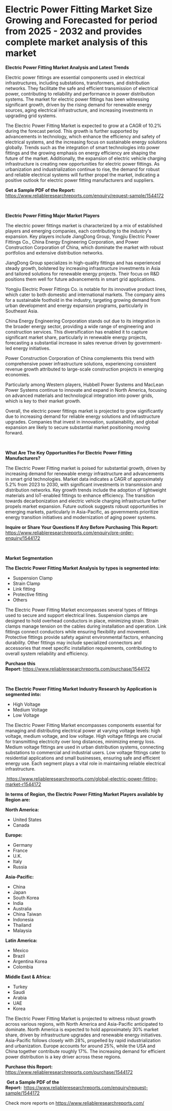 <p><h1>Electric Power Fitting Market Size Growing and Forecasted for period from 2025 - 2032 and provides complete market analysis of this market</h1></p><p><strong>Electric Power Fitting Market Analysis and Latest Trends</strong></p>
<p><p>Electric power fittings are essential components used in electrical infrastructures, including substations, transformers, and distribution networks. They facilitate the safe and efficient transmission of electrical power, contributing to reliability and performance in power distribution systems. The market for electric power fittings has been witnessing significant growth, driven by the rising demand for renewable energy sources, aging electrical infrastructure, and increasing investments in upgrading grid systems.</p><p>The Electric Power Fitting Market is expected to grow at a CAGR of 10.2% during the forecast period. This growth is further supported by advancements in technology, which enhance the efficiency and safety of electrical systems, and the increasing focus on sustainable energy solutions globally. Trends such as the integration of smart technologies into power fittings and the growing emphasis on energy efficiency are shaping the future of the market. Additionally, the expansion of electric vehicle charging infrastructure is creating new opportunities for electric power fittings. As urbanization and industrialization continue to rise, the demand for robust and reliable electrical systems will further propel the market, indicating a positive outlook for electric power fitting manufacturers and suppliers.</p></p>
<p><strong>Get a Sample PDF of the Report:&nbsp;</strong> <a href="https://www.reliableresearchreports.com/enquiry/request-sample/1544172?utm_campaign=2331&utm_medium=2&utm_source=Github&utm_content=ia&utm_term=17022025&utm_id=electric-power-fitting">https://www.reliableresearchreports.com/enquiry/request-sample/1544172</a></p>
<p>&nbsp;</p>
<p><strong>Electric Power Fitting Major Market Players</strong></p>
<p><p>The electric power fittings market is characterized by a mix of established players and emerging companies, each contributing to the industry's expansion. Key players include JiangDong Group, Yongjiu Electric Power Fittings Co., China Energy Engineering Corporation, and Power Construction Corporation of China, which dominate the market with robust portfolios and extensive distribution networks.</p><p>JiangDong Group specializes in high-quality fittings and has experienced steady growth, bolstered by increasing infrastructure investments in Asia and tailored solutions for renewable energy projects. Their focus on R&D positions them well for future advancements in smart grid applications.</p><p>Yongjiu Electric Power Fittings Co. is notable for its innovative product lines, which cater to both domestic and international markets. The company aims for a sustainable foothold in the industry, targeting growing demand from urban development and energy expansion programs, particularly in Southeast Asia.</p><p>China Energy Engineering Corporation stands out due to its integration in the broader energy sector, providing a wide range of engineering and construction services. This diversification has enabled it to capture significant market share, particularly in renewable energy projects, forecasting a substantial increase in sales revenue driven by government-led energy initiatives.</p><p>Power Construction Corporation of China complements this trend with comprehensive power infrastructure solutions, experiencing consistent revenue growth attributed to large-scale construction projects in emerging economies.</p><p>Particularly among Western players, Hubbell Power Systems and MacLean Power Systems continue to innovate and expand in North America, focusing on advanced materials and technological integration into power grids, which is key to their market growth.</p><p>Overall, the electric power fittings market is projected to grow significantly due to increasing demand for reliable energy solutions and infrastructure upgrades. Companies that invest in innovation, sustainability, and global expansion are likely to secure substantial market positioning moving forward.</p></p>
<p>&nbsp;</p>
<p><strong>What Are The Key Opportunities For Electric Power Fitting Manufacturers?</strong></p>
<p><p>The Electric Power Fitting market is poised for substantial growth, driven by increasing demand for renewable energy infrastructure and advancements in smart grid technologies. Market data indicates a CAGR of approximately 5.2% from 2023 to 2030, with significant investments in transmission and distribution networks. Key growth trends include the adoption of lightweight materials and IoT-enabled fittings to enhance efficiency. The transition towards decarbonization and electric vehicle charging infrastructure further propels market expansion. Future outlook suggests robust opportunities in emerging markets, particularly in Asia-Pacific, as governments prioritize energy transition initiatives and modernization of aging power systems.</p></p>
<p><strong>Inquire or Share Your Questions If Any Before Purchasing This Report:</strong> <a href="https://www.reliableresearchreports.com/enquiry/pre-order-enquiry/1544172?utm_campaign=2331&utm_medium=2&utm_source=Github&utm_content=ia&utm_term=17022025&utm_id=electric-power-fitting">https://www.reliableresearchreports.com/enquiry/pre-order-enquiry/1544172</a></p>
<p>&nbsp;</p>
<p><strong>Market Segmentation</strong></p>
<p><strong>The Electric Power Fitting Market Analysis by types is segmented into:</strong></p>
<p><ul><li>Suspension Clamp</li><li>Strain Clamp</li><li>Link fitting</li><li>Protective fitting</li><li>Others</li></ul></p>
<p><p>The Electric Power Fitting Market encompasses several types of fittings used to secure and support electrical lines. Suspension clamps are designed to hold overhead conductors in place, minimizing strain. Strain clamps manage tension on the cables during installation and operation. Link fittings connect conductors while ensuring flexibility and movement. Protective fittings provide safety against environmental factors, enhancing durability. Other fittings may include specialized connectors and accessories that meet specific installation requirements, contributing to overall system reliability and efficiency.</p></p>
<p><strong>Purchase this Report:&nbsp;</strong><a href="https://www.reliableresearchreports.com/purchase/1544172?utm_campaign=2331&utm_medium=2&utm_source=Github&utm_content=ia&utm_term=17022025&utm_id=electric-power-fitting">https://www.reliableresearchreports.com/purchase/1544172</a></p>
<p>&nbsp;</p>
<p><strong>The Electric Power Fitting Market Industry Research by Application is segmented into:</strong></p>
<p><ul><li>High Voltage</li><li>Medium Voltage</li><li>Low Voltage</li></ul></p>
<p><p>The Electric Power Fitting Market encompasses components essential for managing and distributing electrical power at varying voltage levels: high voltage, medium voltage, and low voltage. High voltage fittings are crucial for transmitting electricity over long distances, minimizing energy loss. Medium voltage fittings are used in urban distribution systems, connecting substations to commercial and industrial users. Low voltage fittings cater to residential applications and small businesses, ensuring safe and efficient energy use. Each segment plays a vital role in maintaining reliable electrical infrastructure.</p></p>
<p><a href="https://www.reliableresearchreports.com/global-electric-power-fitting-market-r1544172?utm_campaign=2331&utm_medium=2&utm_source=Github&utm_content=ia&utm_term=17022025&utm_id=electric-power-fitting">&nbsp;https://www.reliableresearchreports.com/global-electric-power-fitting-market-r1544172</a></p>
<p><strong>In terms of Region, the Electric Power Fitting Market Players available by Region are:</strong></p>
<p>
    <p> <strong> North America: </strong>
        <ul>
            <li>United States</li>
            <li>Canada</li>
        </ul>
        </p> 
    <p> <strong> Europe: </strong>
        <ul>
            <li>Germany</li>
            <li>France</li>
            <li>U.K.</li>
            <li>Italy</li>
            <li>Russia</li>
        </ul>
        </p> 
    <p> <strong> Asia-Pacific: </strong>
        <ul>
            <li>China</li>
            <li>Japan</li>
            <li>South Korea</li>
            <li>India</li>
            <li>Australia</li>
            <li>China Taiwan</li>
            <li>Indonesia</li>
            <li>Thailand</li>
            <li>Malaysia</li>
        </ul>
        </p> 
    <p> <strong> Latin America: </strong>
        <ul>
            <li>Mexico</li>
            <li>Brazil</li>
            <li>Argentina Korea</li>
            <li>Colombia</li>
        </ul>
        </p> 
    <p> <strong> Middle East & Africa: </strong>
        <ul>
            <li>Turkey</li>
            <li>Saudi</li>
            <li>Arabia</li>
            <li>UAE</li>
            <li>Korea</li>
        </ul>
    </p>
    </p>
<p><p>The Electric Power Fitting Market is projected to witness robust growth across various regions, with North America and Asia-Pacific anticipated to dominate. North America is expected to hold approximately 30% market share, driven by infrastructure upgrades and renewable energy initiatives. Asia-Pacific follows closely with 28%, propelled by rapid industrialization and urbanization. Europe accounts for around 25%, while the USA and China together contribute roughly 17%. The increasing demand for efficient power distribution is a key driver across these regions.</p></p>
<p><strong>Purchase this Report: </strong><a href="https://www.reliableresearchreports.com/purchase/1544172?utm_campaign=2331&utm_medium=2&utm_source=Github&utm_content=ia&utm_term=17022025&utm_id=electric-power-fitting">https://www.reliableresearchreports.com/purchase/1544172</a></p>
<p>&nbsp;<strong>Get a Sample PDF of the Report:&nbsp;&nbsp;</strong><a href="https://www.reliableresearchreports.com/enquiry/request-sample/1544172?utm_campaign=2331&utm_medium=2&utm_source=Github&utm_content=ia&utm_term=17022025&utm_id=electric-power-fitting">https://www.reliableresearchreports.com/enquiry/request-sample/1544172</a></p>
<p><strong></strong></p>
<p>Check more reports on <a href="https://www.reliableresearchreports.com/?utm_campaign=2331&utm_medium=2&utm_source=Github&utm_content=ia&utm_term=17022025&utm_id=electric-power-fitting">https://www.reliableresearchreports.com/</a></p>